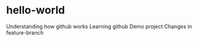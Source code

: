# hello-world
Understanding how github works
Learning github
Demo project
Changes in feature-branch
